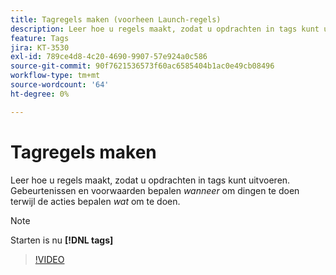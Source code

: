 ```yaml
---
title: Tagregels maken (voorheen Launch-regels)
description: Leer hoe u regels maakt, zodat u opdrachten in tags kunt uitvoeren. Gebeurtenissen en voorwaarden bepalen *when* om dingen te doen terwijl acties *what* bepalen om te doen.
feature: Tags
jira: KT-3530
exl-id: 789ce4d8-4c20-4690-9907-57e924a0c586
source-git-commit: 90f7621536573f60ac6585404b1ac0e49cb08496
workflow-type: tm+mt
source-wordcount: '64'
ht-degree: 0%

---
```


# Tagregels maken

Leer hoe u regels maakt, zodat u opdrachten in tags kunt uitvoeren. Gebeurtenissen en voorwaarden bepalen *wanneer* om dingen te doen terwijl de acties bepalen *wat* om te doen.

>[!NOTE]
>
> Starten is nu **[!DNL tags]**

>[!VIDEO](https://video.tv.adobe.com/v/28730/?quality=12&learn=on)
